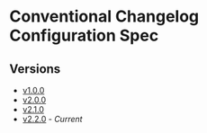 # Conventional Changelog Configuration Spec

## Versions

- [v1.0.0](versions/1.0.0/README.md)
- [v2.0.0](versions/2.0.0/README.md)
- [v2.1.0](versions/2.1.0/README.md)
- [v2.2.0](versions/2.2.0/README.md)  - *Current*

